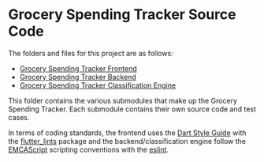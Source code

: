 # Grocery Spending Tracker Source Code

The folders and files for this project are as follows:

- [Grocery Spending Tracker Frontend](./grocery-spending-tracker-app/)
- [Grocery Spending Tracker Backend](./grocery-spending-tracker-backend/)
- [Grocery Spending Tracker Classification Engine](./grocery-spending-tracker-classification/)

This folder contains the various submodules that make up the Grocery Spending Tracker. Each submodule contains their own source code and test cases.

In terms of coding standards, the frontend uses the [Dart Style Guide](https://dart.dev/effective-dart/style) with the [flutter_lints](https://pub.dev/packages/flutter_lints) package and the backend/classification engine follow the [EMCAScript](https://ecma-international.org/publications-and-standards/standards/ecma-262/) scripting conventions with the [eslint](package).
